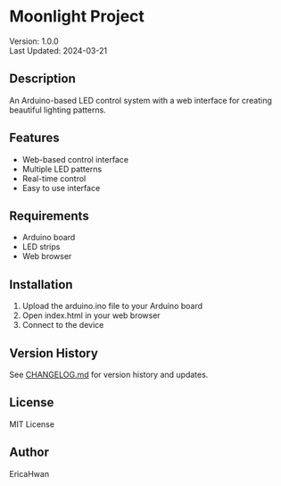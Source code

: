 # Moonlight Project

Version: 1.0.0  
Last Updated: 2024-03-21

## Description
An Arduino-based LED control system with a web interface for creating beautiful lighting patterns.

## Features
- Web-based control interface
- Multiple LED patterns
- Real-time control
- Easy to use interface

## Requirements
- Arduino board
- LED strips
- Web browser

## Installation
1. Upload the arduino.ino file to your Arduino board
2. Open index.html in your web browser
3. Connect to the device

## Version History
See [CHANGELOG.md](CHANGELOG.md) for version history and updates.

## License
MIT License

## Author
EricaHwan 